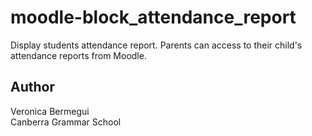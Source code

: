 # moodle-block_attendance_report

Display students attendance report. Parents can access to their child's attendance reports from Moodle.


Author
--------
Veronica Bermegui<br/>
Canberra Grammar School<br/>
